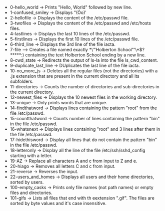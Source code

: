 - 0-hello_world  -> Prints "Hello, World" followed by new line.
- 1-confused_smiley -> Displays "(Ôo)'
- 2-hellofile -> Displays the content of the /etc/passwd file.
- 3-twofiles -> Displays the content of the /etc/passwd and /etc/hosts files.
- 4-lastlines -> Displays the last 10 lines of the /etc/passwd.
- 5-firstlines -> Displays the first 10 lines of the /etc/passwd file.
- 6-third_line -> Displays the 3rd line of the file iacta.
- 7-file --> Creates a file named exactly \*\\'"Holberton School"\'\\*$\?\*\*\*\*\*:) containing the text Holberton School ending by a new line.
- 8-cwd_state -> Redirects the output of ls-la into the file ls_cwd_content.
- 9-duplicate_last_line -> DUplicates the last line of the file iacta.
- 10-no_more_js -> Deletes all the regular files (not the directories) with a .js extension that are present in the current directory and all its subfolders.
- 11-directories -> Counts the number of directories and sub-directories in the current directory.
- 12-newest_files -> Displays the 10 newest files in the working directory.
- 13-unique -> Only prints words that are unique. 
- 14-findthatword -> Displays lines containing the pattern "root" from the file /etc/passwd.
- 15-countthatword -> Counts number of lines containing the pattern "bin" in the file /etc/passwd.
- 16-whatsnext -> Displays lines containing "root" and 3 lines after them in the file /etc/passwd.
- 17-hidethisword -> Display all lines that do not contain the pattern "bin" in the file /etc/passwd.
- 18-letteronly -> Display all the line of the file /etc/ssh/sshd_config starting with a letter.
- 19-AZ -> Replace all characters A and c from input to Z and e.
- 20-hiago -> Removes all letters C and c from input.
- 21-reverse -> Reverses the input.
- 22-users_and_homes -> Displays all users and their home directories, sorted by users.
- 100-empty_casks -> Prints only file names (not path names) or empty files and directories.
- 101-gifs -> Lists all files that end with th eextension ".gif". The files are sorted by byte values and it's case insensitive.